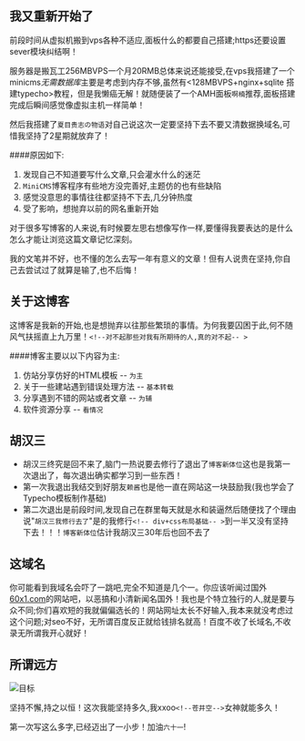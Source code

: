 ## 我又重新开始了
前段时间从虚拟机搬到vps各种不适应,面板什么的都要自己搭建;https还要设置sever模块纠结啊！

服务器是搬瓦工256MBVPS一个月20RMB总体来说还能接受,在vps我搭建了一个minicms*无需数据库*主要是考虑到内存不够,虽然有<128MBVPS+nginx+sqlite 搭建typecho>教程，但是我懒癌无解！就随便装了一个AMH面板`啊楠`推荐,面板搭建完成后瞬间感觉像虚拟主机一样简单！

然后我搭建了`夏目贵志の物语`对自己说这次一定要坚持下去不要又清数据换域名,可惜我坚持了2星期就放弃了！

####原因如下:
1. 发现自己不知道要写什么文章,只会灌水什么的迷茫
2. `MiniCMS`博客程序有些地方没完善好,主题仿的也有些缺陷
3. 感觉没意思的事情往往都坚持不下去,几分钟热度
4. 受了影响，想抛弃以前的网名重新开始

对于很多写博客的人来说,有时候要左思右想像写作一样,要懂得我要表达的是什么怎么才能让浏览这篇文章记忆深刻。

我的文笔并不好，也不懂的怎么去写一年有意义的文章！但有人说贵在坚持,你自己去尝试过了就算是输了,也不后悔！

## 关于这博客
这博客是我新的开始,也是想抛弃以往那些繁琐的事情。为何我要囚困于此,何不随风气扶摇直上九万里！`<!--对不起那些对我有所期待的人,真的对不起-- >`	

####博客主要以以下内容为主:
1. 仿站分享仿好的HTML模板 --  `为主`
2. 关于一些建站遇到错误处理方法  --  `基本转载`
3. 分享遇到不错的网站或者文章  --  `为辅`
4. 软件资源分享  --  `看情况`

## 胡汉三
- 胡汉三终究是回不来了,脑门一热说要去修行了退出了`博客新体位`这也是我第一次退出了，每次退出确实都学习到一些东西！
- 第一次我退出我结交到好朋友`赖酱`也是他一直在网站这一块鼓励我(我也学会了Typecho模板制作基础)
- 第二次退出是前段时间,发现自己在群里每天就是水和装逼然后随便找了个理由说"`胡汉三我修行去了`"是的我修行`<!-- div+css布局基础-- >`到一半又没有坚持下去！！！`博客新体位`估计我胡汉三30年后也回不去了

## 这域名
你可能看到我域名会吓了一跳吧,完全不知道是几个一。你应该听闻过国外<a href="111111111111111111111111111111111111111111111111111111111111.com" target="blank">60x1.com</a>的网站吧，以恶搞和小清新闻名国外！我也是个特立独行的人,就是要与众不同;你们喜欢短的我就偏偏选长的！网站网址太长不好输入,我本来就没考虑过这个问题;对seo不好，无所谓百度反正就给钱排名就高！百度不收了长域名,不收录无所谓我开心就好！

## 所谓远方
![目标](http://ww1.sinaimg.cn/large/006JQft3gy1fdov6d9l4vj30af053aa5)

坚持不懈,持之以恒！这次我能坚持多久,我xxoo`<!--苍井空-->`女神就能多久！

第一次写这么多字,已经迈出了一小步！加油`六十一`!
